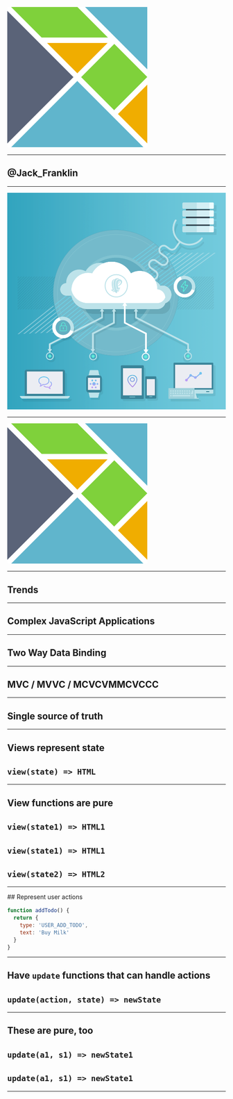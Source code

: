 ![fit](elm_logo.png)

---

## @Jack_Franklin

---

![fit](pusher_cloud.png)

---

![fit](elm_logo.png)

---

## Trends

---

## Complex JavaScript Applications

---

## Two Way Data Binding

---

## MVC / MVVC / MCVCVMMCVCCC

---

## Single source of truth

---

## Views represent state

## `view(state) => HTML`

---

## View functions are pure
## `view(state1) => HTML1`
## `view(state1) => HTML1`
## `view(state2) => HTML2`

---

## Represent user actions

```js
function addTodo() {
  return {
    type: 'USER_ADD_TODO',
    text: 'Buy Milk'
  }
}
```

---

## Have `update` functions that can handle actions

## `update(action, state) => newState`

---

## These are pure, too
## `update(a1, s1) => newState1`
## `update(a1, s1) => newState1`

---

